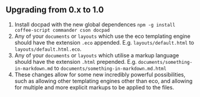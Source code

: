 ## Upgrading from 0.x to 1.0

1. Install docpad with the new global dependences `npm -g install coffee-script commander cson docpad`
2. Any of your `documents` or `layouts` which use the eco templating engine should have the extension `.eco` appended. E.g. `layouts/default.html` to `layouts/default.html.eco`.
3. Any of your `documents` or `layouts` which utilise a markup language should have the extension `.html` prepended. E.g. `documents/something-in-markdown.md` to `documents/something-in-markdown.md.html`
4. These changes allow for some new incredibly powerful possibilities, such as allowing other templating engines other than eco, and allowing for multiple and more explicit markups to be applied to the files.